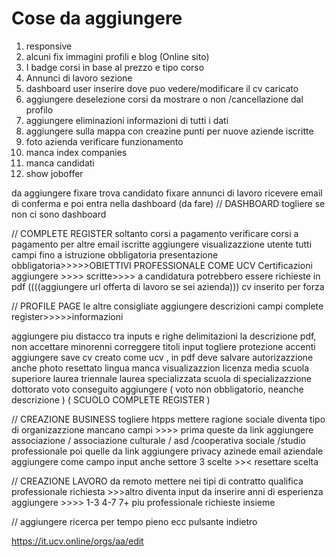 # Cose da aggiungere





1. responsive
2. alcuni fix immagini profili e blog (Online sito)
3. I badge corsi in base al prezzo e tipo corso 
9. Annunci di lavoro sezione
10. dashboard user inserire dove puo vedere/modificare il cv caricato
12. aggiungere deselezione corsi da mostrare o non /cancellazione dal profilo
13. aggiungere eliminazioni informazioni di tutti i dati
16. aggiungere sulla mappa con creazine punti per nuove aziende iscritte
19. foto azienda verificare funzionamento
20. manca index companies
22. manca candidati
23. show joboffer

da aggiungere
fixare trova candidato 
fixare annunci di lavoro
ricevere email di conferma e poi entra nella dashboard (da fare)
// DASHBOARD
togliere se non ci sono dashboard

// COMPLETE REGISTER
soltanto corsi a pagamento
verificare corsi a pagamento per altre email iscritte
aggiungere visualizazzione utente
tutti campi fino a istruzione obbligatoria
presentazione obbligatoria>>>>>OBIETTIVI PROFESSIONALE COME UCV
Certificazioni aggiungere >>>> scritte>>>> a candidatura potrebbero essere richieste in pdf
((((aggiungere url offerta di lavoro se sei azienda)))
cv inserito per forza 

// PROFILE PAGE
le altre consigliate 
aggiungere descrizioni campi complete register>>>>>informazioni

aggiungere piu distacco tra inputs e righe delimitazioni
la descrizione pdf, non accettare minorenni 
correggere titoli input togliere protezione accenti
aggiungere save cv creato come ucv , in pdf
deve salvare autorizazzione
anche photo
resettato lingua manca visualizazzion
licenza media
scuola superiore
laurea triennale
laurea specializzata
scuola di specializazzione
dottorato
voto conseguito aggiungere ( voto non obbligatorio, neanche descrizione ) ( SCUOLO COMPLETE REGISTER ) 

// CREAZIONE BUSINESS
togliere htpps mettere 
ragione sociale diventa tipo di organizazzione mancano campi >>>> prima queste da link aggiungere associazione / associazione culturale / asd /cooperativa sociale /studio professionale poi quelle da link
aggiungere privacy azinede
email aziendale aggiungere come campo input
anche settore 3 scelte >>< resettare scelta 

// CREAZIONE LAVORO
da remoto mettere nei tipi di contratto
qualifica professionale richiesta >>>altro diventa input da inserire 
anni di esperienza aggiungere >>>> 1-3 4-7 7+
piu professionale richieste insieme 

// aggiungere ricerca per tempo pieno ecc
pulsante indietro

https://it.ucv.online/orgs/aa/edit

